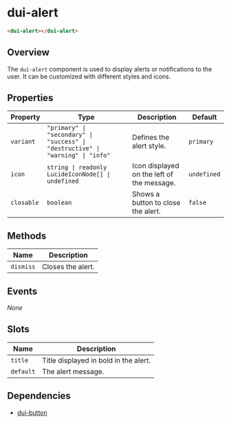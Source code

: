 # dui-alert

```html
<dui-alert></dui-alert>
```

## Overview
The `dui-alert` component is used to display alerts or notifications to the user. It can be customized with different styles and icons.

## Properties

| Property   | Type                                                                            | Description                                | Default     |
|------------|---------------------------------------------------------------------------------|--------------------------------------------|-------------|
| `variant`  | `"primary" \| "secondary" \| "success" \| "destructive" \| "warning" \| "info"` | Defines the alert style.                   | `primary`   |
| `icon`     | `string \| readonly LucideIconNode[] \| undefined`                              | Icon displayed on the left of the message. | `undefined` |
| `closable` | `boolean`                                                                       | Shows a button to close the alert.         | `false`     |

## Methods
| Name      | Description                            |
|-----------|----------------------------------------|
| `dismiss` | Closes the alert.                      |

## Events
_None_

## Slots
| Name      | Description                           |
|-----------|---------------------------------------|
| `title`   | Title displayed in bold in the alert. |
| `default` | The alert message.                    |

## Dependencies
* [dui-button](#/docs/components/button)
